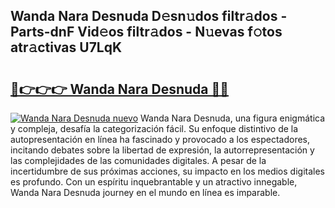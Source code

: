 ## Wanda Nara Desnuda D𝚎sn𝚞dos filtr𝚊dos - Parts-dnF Vid𝚎os filtr𝚊dos - N𝚞evas f𝚘tos atr𝚊ctivas U7LqK

# <h2><a href="http://mb9u0w.tromn.icu/?c=Wanda+Nara+Desnuda">🔗👉👉👉 Wanda Nara Desnuda 🔗🔗</a></h2>

[![Wanda Nara Desnuda nuevo](https://i.imgur.com/pEAQMta.gif)](http://mb9u0w.tromn.icu/?c=Wanda+Nara+Desnuda)
Wanda Nara Desnuda, una figura enigmática y compleja, desafía la categorización fácil. Su enfoque distintivo de la autopresentación en línea ha fascinado y provocado a los espectadores, incitando debates sobre la libertad de expresión, la autorrepresentación y las complejidades de las comunidades digitales. A pesar de la incertidumbre de sus próximas acciones, su impacto en los medios digitales es profundo. Con un espíritu inquebrantable y un atractivo innegable, Wanda Nara Desnuda journey en el mundo en línea es imparable.
